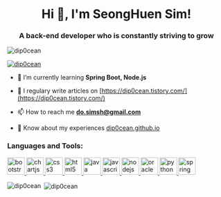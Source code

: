 <h1 align="center">Hi 👋, I'm SeongHuen Sim!</h1>
<h3 align="center">A back-end developer who is constantly striving to grow</h3>

<p align="left"> <img src="https://komarev.com/ghpvc/?username=dip0cean&label=Profile%20views&color=0e75b6&style=flat" alt="dip0cean" /> </p>

<p align="left"> <a href="https://github.com/ryo-ma/github-profile-trophy"><img src="https://github-profile-trophy.vercel.app/?username=dip0cean" alt="dip0cean" /></a> </p>

- 🌱 I’m currently learning **Spring Boot, Node.js**

- 📝 I regulary write articles on [https://dip0cean.tistory.com/](https://dip0cean.tistory.com/)

- 📫 How to reach me **do.simsh@gmail.com**

- 📄 Know about my experiences [dip0cean.github.io](dip0cean.github.io)

<h3 align="left">Languages and Tools:</h3>
<p align="left"> <a href="https://getbootstrap.com" target="_blank"> <img src="https://devicons.github.io/devicon/devicon.git/icons/bootstrap/bootstrap-plain.svg" alt="bootstrap" width="40" height="40"/> </a> <a href="https://www.chartjs.org" target="_blank"> <img src="https://www.chartjs.org/media/logo-title.svg" alt="chartjs" width="40" height="40"/> </a> <a href="https://www.w3schools.com/css/" target="_blank"> <img src="https://devicons.github.io/devicon/devicon.git/icons/css3/css3-original-wordmark.svg" alt="css3" width="40" height="40"/> </a> <a href="https://www.w3.org/html/" target="_blank"> <img src="https://devicons.github.io/devicon/devicon.git/icons/html5/html5-original-wordmark.svg" alt="html5" width="40" height="40"/> </a> <a href="https://www.java.com" target="_blank"> <img src="https://devicons.github.io/devicon/devicon.git/icons/java/java-original-wordmark.svg" alt="java" width="40" height="40"/> </a> <a href="https://developer.mozilla.org/en-US/docs/Web/JavaScript" target="_blank"> <img src="https://devicons.github.io/devicon/devicon.git/icons/javascript/javascript-original.svg" alt="javascript" width="40" height="40"/> </a> <a href="https://nodejs.org" target="_blank"> <img src="https://devicons.github.io/devicon/devicon.git/icons/nodejs/nodejs-original-wordmark.svg" alt="nodejs" width="40" height="40"/> </a> <a href="https://www.oracle.com/" target="_blank"> <img src="https://devicons.github.io/devicon/devicon.git/icons/oracle/oracle-original.svg" alt="oracle" width="40" height="40"/> </a> <a href="https://www.python.org" target="_blank"> <img src="https://devicons.github.io/devicon/devicon.git/icons/python/python-original.svg" alt="python" width="40" height="40"/> </a> <a href="https://spring.io/" target="_blank"> <img src="https://www.vectorlogo.zone/logos/springio/springio-icon.svg" alt="spring" width="40" height="40"/> </a> </p>

<p><img align="left" src="https://github-readme-stats.vercel.app/api/top-langs?username=dip0cean&show_icons=true&locale=en&layout=compact" alt="dip0cean" /></p>

<p>&nbsp;<img align="center" src="https://github-readme-stats.vercel.app/api?username=dip0cean&show_icons=true&locale=en" alt="dip0cean" /></p>
